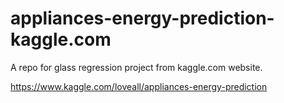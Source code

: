 # appliances-energy-prediction-kaggle.com
A repo for glass regression project from kaggle.com website. 

https://www.kaggle.com/loveall/appliances-energy-prediction
